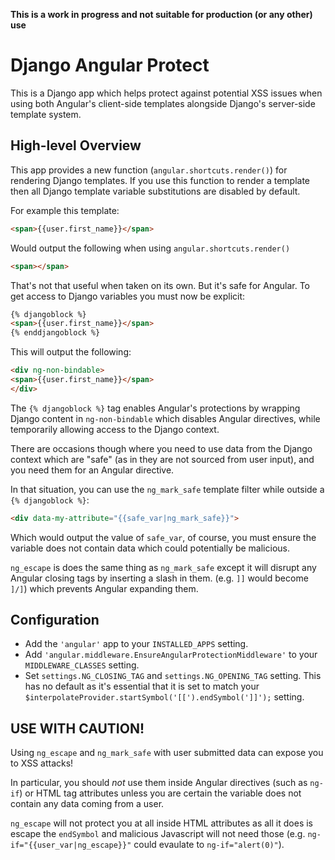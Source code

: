 
**This is a work in progress and not suitable for production (or any other) use**

# Django Angular Protect

This is a Django app which helps protect against potential XSS issues when using
both Angular's client-side templates alongside Django's server-side template system.

## High-level Overview

This app provides a new function (`angular.shortcuts.render()`) for rendering Django
templates. If you use this function to render a template then all Django template variable
substitutions are disabled by default.

For example this template:

```html
<span>{{user.first_name}}</span>
```

Would output the following when using `angular.shortcuts.render()`

```html
<span></span>
```

That's not that useful when taken on its own. But it's safe for Angular. To get access to Django
variables you must now be explicit:

```html
{% djangoblock %}
<span>{{user.first_name}}</span>
{% enddjangoblock %}

```

This will output the following:

```html
<div ng-non-bindable>
<span>{{user.first_name}}</span>
</div>
```

The `{% djangoblock %}` tag enables Angular's protections by wrapping Django content
in `ng-non-bindable` which disables Angular directives, while temporarily allowing
access to the Django context.

There are occasions though where you need to use data from the Django context which are "safe"
(as in they are not sourced from user input), and you need them for an Angular directive.

In that situation, you can use the `ng_mark_safe` template filter while outside a
`{% djangoblock %}`:

```html
<div data-my-attribute="{{safe_var|ng_mark_safe}}">
```

Which would output the value of `safe_var`, of course, you must ensure the variable
does not contain data which could potentially be malicious.

`ng_escape` is does the same thing as `ng_mark_safe` except it will disrupt any Angular
closing tags by inserting a slash in them. (e.g. `]]` would become `]/]`) which prevents
Angular expanding them.

## Configuration

 - Add the `'angular'` app to your `INSTALLED_APPS` setting.
 - Add `'angular.middleware.EnsureAngularProtectionMiddleware'` to your `MIDDLEWARE_CLASSES`
   setting.
 - Set `settings.NG_CLOSING_TAG` and `settings.NG_OPENING_TAG` setting. This has no default as it's essential that it is
   set to match your `$interpolateProvider.startSymbol('[[').endSymbol(']]');` setting.

## USE WITH CAUTION!

Using `ng_escape` and `ng_mark_safe` with user submitted data can expose you to XSS attacks!

In particular, you should *not* use them inside Angular directives (such as `ng-if`) or HTML tag
attributes unless you are certain the variable does not contain any data coming from a user.

`ng_escape` will not protect you at all inside HTML attributes as all it does is escape the `endSymbol`
and malicious Javascript will not need those (e.g. `ng-if="{{user_var|ng_escape}}"` could evaulate to `ng-if="alert(0)"`).
